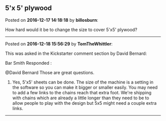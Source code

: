 ## 5'x 5' plywood
Posted on **2016-12-17 14:18:18** by **billosburn**:

How hard would it be to change the size to cover 5'x5' plywood?

---

Posted on **2016-12-18 15:56:29** by **TomTheWhittler**:

This was asked in the Kickstarter comment section by David Bernard:



Bar Smith Responded :

@David Bernard Those are great questions.



1) Yes, 5'x5' sheets can be done. The size of the machine is a setting in the software so you can make it bigger or smaller easily. You may need to add a few links to the chains reach that extra foot. We're shipping with chains which are already a little longer than they need to be to allow people to play with the design but 5x5 might need a couple extra links.

---

